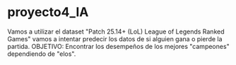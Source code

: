 # proyecto4_IA
Vamos a utilizar el dataset "Patch 25.14+ (LoL) League of Legends Ranked Games" vamos a intentar predecir los datos de si alguien gana o pierde la partida. 
OBJETIVO: Encontrar los desempeños de los mejores "campeones" dependiendo de "elos".
